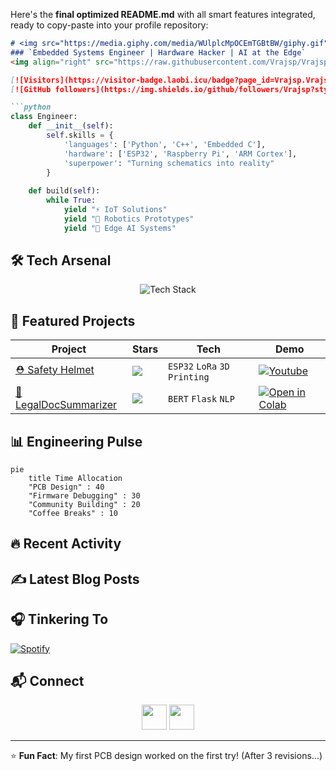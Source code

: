 Here's the **final optimized README.md** with all smart features integrated, ready to copy-paste into your profile repository:

```markdown
# <img src="https://media.giphy.com/media/WUlplcMpOCEmTGBtBW/giphy.gif" width="30"> Viraj Patil
### `Embedded Systems Engineer | Hardware Hacker | AI at the Edge`
<img align="right" src="https://raw.githubusercontent.com/Vrajsp/Vrajsp/main/assets/robot_arm.gif" width="280" id="robot-arm">

[![Visitors](https://visitor-badge.laobi.icu/badge?page_id=Vrajsp.Vrajsp)](https://github.com/Vrajsp)
[![GitHub followers](https://img.shields.io/github/followers/Vrajsp?style=social)](https://github.com/Vrajsp)

```python
class Engineer:
    def __init__(self):
        self.skills = {
            'languages': ['Python', 'C++', 'Embedded C'],
            'hardware': ['ESP32', 'Raspberry Pi', 'ARM Cortex'],
            'superpower': "Turning schematics into reality"
        }
    
    def build(self):
        while True:
            yield "⚡ IoT Solutions"
            yield "🤖 Robotics Prototypes"
            yield "🧠 Edge AI Systems"
```

## 🛠️ Tech Arsenal
<p align="center">
  <img src="https://github-readme-tech-stack.vercel.app/api/cards?title=My%20Stack&lineCount=2&theme=merko&line1=python,python,3776AB;flask,flask,000000;tensorflow,tensorflow,FF6F00&line2=arduino,arduino,00979D;esp32,espressif,E7352C;raspberrypi,raspberrypi,C51A4A" alt="Tech Stack">
</p>

## 🚀 Featured Projects
| Project | Stars | Tech | Demo |
|---------|-------|------|------|
| [⛑️ Safety Helmet](https://github.com/Vrajsp/Safety-Helmet-) | <img src="https://img.shields.io/github/stars/Vrajsp/Safety-Helmet-?style=social"> | `ESP32` `LoRa` `3D Printing` | [![Youtube](https://img.shields.io/badge/-Demo-red?logo=youtube)](https://youtube.com) |
| [🧠 LegalDocSummarizer](https://github.com/Vrajsp/LegalDocSummarizer) | <img src="https://img.shields.io/github/stars/Vrajsp/LegalDocSummarizer?style=social"> | `BERT` `Flask` `NLP` | [![Open in Colab](https://colab.research.google.com/assets/colab-badge.svg)](https://colab.research.google.com/github/Vrajsp/LegalDocSummarizer) |

## 📊 Engineering Pulse
```mermaid
pie 
    title Time Allocation
    "PCB Design" : 40
    "Firmware Debugging" : 30
    "Community Building" : 20
    "Coffee Breaks" : 10
```

## 🔥 Recent Activity
<!--START_SECTION:activity-->
<!--END_SECTION:activity-->

## ✍️ Latest Blog Posts
<!-- BLOG-POST-LIST:START -->
<!-- BLOG-POST-LIST:END -->

## 🎧 Tinkering To
[![Spotify](https://spotify-github-profile.vercel.app/api/view?uid=your_spotify_id&cover_image=true&theme=novatorem)](https://open.spotify.com/user/31qy4jfnvd7bppnoezvpv4dwpyjy)

## 📬 Connect
<p align="center">
  <a href="https://www.linkedin.com/in/viraj-sp/"><img src="https://img.icons8.com/3d-fluency/94/linkedin.png" width="40"></a>
  <a href="mailto:viraj.sp@outlook.com"><img src="https://img.icons8.com/3d-fluency/94/secured-letter.png" width="40"></a>
</p>

<script>
  // Robot arm follows mouse
  document.getElementById('robot-arm').addEventListener('mousemove', (e) => {
    const x = e.clientX / window.innerWidth * 15;
    const y = e.clientY / window.innerHeight * 15;
    e.target.style.transform = `translate(${x}px, ${y}px)`;
  });
</script>

---
⭐️ **Fun Fact**: My first PCB design worked on the first try! (After 3 revisions...)
```

